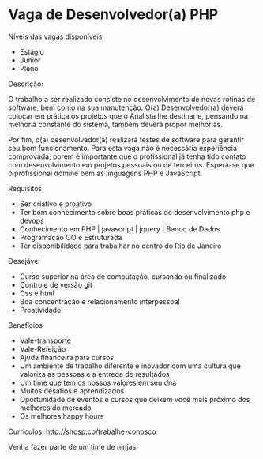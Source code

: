 # Vaga de Desenvolvedor(a) PHP

Níveis das vagas disponíveis:
- Estágio
- Junior
- Pleno

Descrição:

O trabalho a ser realizado consiste no desenvolvimento de novas rotinas de software, bem como na sua manutenção. 
O(a) Desenvolvedor(a) deverá colocar em prática os projetos que o Analista lhe destinar e, pensando na melhoria constante do sistema, também deverá propor melhorias.

Por fim, o(a) desenvolvedor(a) realizará testes de software para garantir seu bom funcionamento. 
Para esta vaga não é necessária experiência comprovada, porem é importante que o profissional já tenha tido contato com desenvolvimento em projetos pessoais ou de terceiros. Espera-se que o profissional domine bem as linguagens PHP e JavaScript.

Requisitos

- Ser criativo e proativo
- Ter bom conhecimento sobre boas práticas de desenvolvimento php e devops
- Conhecimento em PHP | javascript | jquery | Banco de Dados
- Programação OO e Estruturada
- Ter disponibilidade para trabalhar no centro do Rio de Janeiro

Desejável

- Curso superior na área de computação, cursando ou finalizado
- Controle de versão git
- Css e html
- Boa concentração e relacionamento interpessoal
- Proatividade

Benefícios

- Vale-transporte
- Vale-Refeição
- Ajuda financeira para cursos
- Um ambiente de trabalho diferente e inovador com uma cultura que valoriza as pessoas e a entrega de resultados
- Um time que tem os nossos valores em seu dna
- Muitos desafios e aprendizados
- Oportunidade de eventos e cursos que deixem você mais próximo dos melhores do mercado
- Os melhores happy hours

Currículos: http://shosp.co/trabalhe-conosco

Venha fazer parte de um time de ninjas
